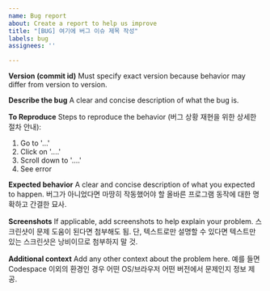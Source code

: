 ```yaml
---
name: Bug report
about: Create a report to help us improve
title: "[BUG] 여기에 버그 이슈 제목 작성"
labels: bug
assignees: ''

---
```


**Version (commit id)**
Must specify exact version because behavior may differ from version to version.

**Describe the bug**
A clear and concise description of what the bug is.

**To Reproduce**
Steps to reproduce the behavior (버그 상황 재현을 위한 상세한 절차 안내): 
 
1. Go to '...'
2. Click on '....'
3. Scroll down to '....'
4. See error

**Expected behavior**
A clear and concise description of what you expected to happen.
버그가 아니었다면 마땅히 작동했어야 할 올바른 프로그램 동작에 대한 명확하고 간결한 묘사.

**Screenshots**
If applicable, add screenshots to help explain your problem.
스크린샷이 문제 도움이 된다면 첨부해도 됨.
단, 텍스트로만 설명할 수 있다면 텍스트만 있는 스크린샷은 낭비이므로 첨부하지 말 것.

**Additional context**
Add any other context about the problem here.
예를 들면 Codespace 이외의 환경인 경우 어떤 OS/브라우저 어떤 버전에서 문제인지 정보 제공.
